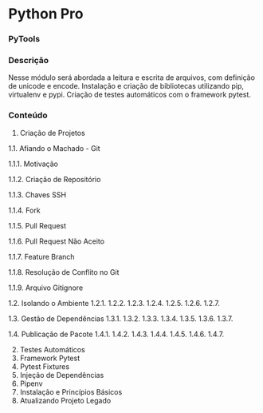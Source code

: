 # Python Pro

### PyTools

### Descrição
Nesse módulo será abordada a leitura e escrita de arquivos, com definição de unicode e encode. 
Instalação e criação de bibliotecas utilizando pip, virtualenv e pypi. 
Criação de testes automáticos com o framework pytest.

### Conteúdo
1. Criação de Projetos

1.1. Afiando o Machado - Git

1.1.1. Motivação

1.1.2. Criação de Repositório

1.1.3. Chaves SSH

1.1.4. Fork

1.1.5. Pull Request

1.1.6. Pull Request Não Aceito

1.1.7. Feature Branch

1.1.8. Resolução de Conflito no Git

1.1.9. Arquivo Gitignore


1.2. Isolando o Ambiente
1.2.1.
1.2.2.
1.2.3.
1.2.4.
1.2.5.
1.2.6.
1.2.7.

1.3. Gestão de Dependências
1.3.1.
1.3.2.
1.3.3.
1.3.4.
1.3.5.
1.3.6.
1.3.7.

1.4. Publicação de Pacote
1.4.1.
1.4.2.
1.4.3.
1.4.4.
1.4.5.
1.4.6.
1.4.7.



2. Testes Automáticos
7. Framework Pytest
8. Pytest Fixtures
9. Injeção de Dependências
10. Pipenv
11. Instalação e Princípios Básicos
12. Atualizando Projeto Legado
